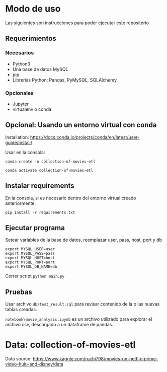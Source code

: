 # Modo de uso

Las siguientes son instrucciones para poder ejecutar este repositorio

## Requerimientos
### Necesarios
- Python3
- Una base de datos MySQL
- pip
- Librerías Python: Pandas, PyMySQL, SQLAlchemy 
### Opcionales
- Jupyter
- virtualenv o conda

## Opcional: Usando un entorno virtual con conda 
Installation: https://docs.conda.io/projects/conda/en/latest/user-guide/install/

Usar en la consola:

`conda create -n collection-of-movies-etl`

`conda activate collection-of-movies-etl`

## Instalar requirements

En la consola, si es necesario dentro del entorno virtual creado anteriormente:

`pip install -r requirements.txt`

## Ejecutar programa
Setear variables de la base de datos, reemplazar user, pass, host, port y db
```
export MYSQL_USER=user
export MYSQL_PASS=pass
export MYSQL_HOST=host
export MYSQL_PORT=port
export MYSQL_DB_NAME=db
```
Correr script
`python main.py ` 

## Pruebas
Usar archivo `db/test_result.sql` para revisar contenido de la o las nuevas tablas creadas.

`notebook\movie_analysis.ipynb` es un archivo utilizado para explorar el archivo csv, 
descargado a un dataframe de pandas. 

# Data: collection-of-movies-etl
Data source: https://www.kaggle.com/ruchi798/movies-on-netflix-prime-video-hulu-and-disney/data

